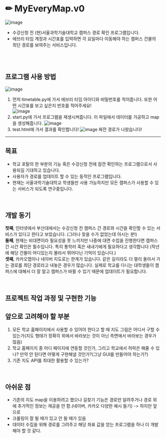 # ✏ MyEveryMap.v0      
 
![image](https://user-images.githubusercontent.com/63052097/146947234-ad8320de-2499-4c20-8f0b-53596013135d.png)    
- 수강신청 전 (현)서울과학기술대학교 캠퍼스 경로 확인 프로그램입니다.
- 에브리 타임 계정과 시간표를 입력하면 각 요일마다 이동해야 하는 캠퍼스 건물의 최단 경로를 보여주는 서비스입니다.        

<br>
<br>        

## 프로그램 사용 방법         
![image](https://user-images.githubusercontent.com/63052097/146943647-c2c3ea3b-65ba-4c20-ab28-b6a41f336dad.png)       
1. 먼저 timetable.py에 가서 에브리 타임 아이디와 비밀번호를 적어줍니다. 또한 어떤 시간표를 보고 싶은지 번호를 적어주세요!    
![image](https://user-images.githubusercontent.com/63052097/146944041-182a6427-994c-4aef-a01c-95373be6e26f.png) 
2. start.py에 가서 프로그램을 재생시켜줍니다. 이 파일에서 데이터를 가공하고 map을 생성해줍니다. 
![image](https://user-images.githubusercontent.com/63052097/146944753-a528588c-9f39-4549-9f4d-9844c317e6f2.png)
3. test.html에 가서 결과를 확인합니다! 
![image](https://user-images.githubusercontent.com/63052097/146947362-2ac962b0-63e2-4dca-b12c-dd79d5ef1d57.png)
짜잔 경로가 나왔습니다!    

---     

## 목표       
- 학교 포탈의 한 부분의 기능 혹은 수강신청 전에 잠깐 확인하는 프로그램으로서 사용되길 기대하고 있습니다.       
- 사용자가 경로를 업데이트 할 수 있는 동적인 프로그램입니다.        
- 현재는 서울과학기술대학교 학생들만 사용 가능하지만 모든 캠퍼스가 사용할 수 있는 서비스가 되도록 연구중입니다.         

<br>                

## 개발 동기              
**첫째**, 인터넷에서 부산대에서는 수강신청 전 캠퍼스 간 경로와 시간을 확인할 수 있는 서비스가 있다고 한다고 보았습니다. (그러나 찾을 수가 없었는데 아시는 분!)    
**둘째**, 현재는 비대면이라 필요성을 못 느끼지만 나중에 대면 수업을 진행한다면 캠퍼스 간 시간 확인은 필수입니다. 특히 통학러 혹은 새내기에게 필요하다고 생각합니다 (작년에 해당 건물이 어디있는지 몰라서 뛰어다닌 기억이 있습니다.)   
**셋째**, 카카오맵이나 네이버 지도로는 한계가 있습니다. 같은 길이라도 더 멀리 돌아서 가는 경로를 최단 경로라고 내놓은 경우가 많습니다. 실제로 학교를 다니는 대학생들이 캠퍼스에 대해서 더 잘 알고 캠퍼스가 바뀔 수 있기 때문에 업데이트가 필요합니다.       

<br> 

## 프로젝트 작업 과정 및 구현한 기능
### 

## 앞으로 고려해야 할 부분          
1. 모든 학교 홈페이지에서 사용할 수 있어야 한다고 할 때 지도 그림은 어디서 구할 수 있는가(지도 형태가 정확히 위에서 바라보는 것이 아닌 측면에서 바라보는 경우가 많음)              
2. 학교 홈페이지 중 어디 페이지에 연동할 것인가, 그리고 학교에서 허락은 해줄 수 있나? 만약 안 된다면 어떻게 구현해낼 것인가?(그냥 GUI를 만들어야 하는가?)           
3. 기존 지도 API를 최대한 활용할 수 있는가?        

<br>

## 아쉬운 점        
- 기존의 지도 map을 이용하려고 했으나 길찾기 기능은 경로만 알려주거나 경로 외에 추가적인 정보는 제공을 안 함.(네이버, 카카오 다양한 예시 들기) -> 하지만 앞으로 
- 크롤링이 잘 될 때가 있고 안 될 때가 있음
- 데이터 수집을 위해 경로를 그려주고 해당 좌표 값을 얻는 프로그램을 하나 더 개발해야 할 것 같다. 

<br>

